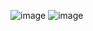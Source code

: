 ![image](https://github.com/hdgaadd/MyTank/blob/main/images/images/1.png)
![image](https://github.com/hdgaadd/MyTank/blob/main/images/images//2.png)